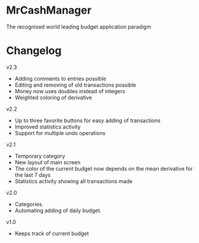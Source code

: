 MrCashManager
=========
The recognised world leading budget application paradigm


Changelog
=========

v2.3
- Adding comments to entries possible
- Editing and removing of old transactions possible
- Money now uses doubles instead of integers
- Weighted coloring of derivative

v2.2
- Up to three favorite buttons for easy adding of transactions
- Improved statistics activity
- Support for multiple undo operations

v2.1
- Temporary category
- New layout of main screen
- The color of the current budget now depends on the mean derivative for the last 7 days
- Statistics activity showing all transactions made

v2.0
- Categories.
- Automating adding of daily budget.

v1.0
- Keeps track of current budget
